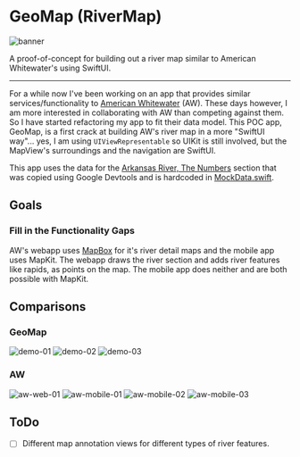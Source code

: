 
# GeoMap (RiverMap)

![banner](/docs/demo-01.png)

A proof-of-concept for building out a river map similar to American Whitewater's using SwiftUI.

---

For a while now I've been working on an app that provides similar services/functionality to [American Whitewater](https://www.americanwhitewater.org/) (AW). These days however, I am more interested in collaborating with AW than competing against them. So I have started refactoring my app to fit their data model. This POC app, GeoMap, is a first crack at building AW's river map in a more "SwiftUI way"... yes, I am using `UIViewRepresentable` so UIKit is still involved, but the MapView's surroundings and the navigation are SwiftUI.

This app uses the data for the [Arkansas River, The Numbers](https://www.americanwhitewater.org/content/River/view/river-detail/356/map) section that was copied using Google Devtools and is hardcoded in [MockData.swift](/GeoMap/MockData.swift).

## Goals

### Fill in the Functionality Gaps

AW's webapp uses [MapBox](https://www.mapbox.com/) for it's river detail maps and the mobile app uses MapKit. The webapp draws the river section and adds river features like rapids, as points on the map. The mobile app does neither and are both possible with MapKit.

## Comparisons

### GeoMap

![demo-01](/docs/demo-01.png)
![demo-02](/docs/demo-02.png)
![demo-03](/docs/demo-03.png)

### AW

![aw-web-01](/docs/aw-web-01.png)
![aw-mobile-01](/docs/aw-mobile-01.PNG)
![aw-mobile-02](/docs/aw-mobile-02.PNG)
![aw-mobile-03](/docs/aw-mobile-03.PNG)

## ToDo

- [ ] Different map annotation views for different types of river features. 